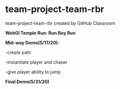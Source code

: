 # team-project-team-rbr
team-project-team-rbr created by GitHub Classroom

**WebGl Temple Run: Run Boy Run**

**Mid-way Demo(5/17/20):**

  -create path
  
  -instantiate player and chaser
  
  -give player ability to jump


**Final Demo(5/31/20)**
